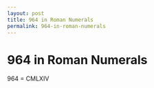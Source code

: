```yaml
---
layout: post
title: 964 in Roman Numerals
permalink: 964-in-roman-numerals
---
```


# 964 in Roman Numerals

964 = CMLXIV
